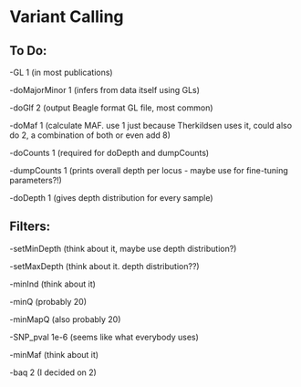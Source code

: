 # Variant Calling

## To Do:

-GL 1 (in most publications)

-doMajorMinor 1 (infers from data itself using GLs)

-doGlf 2 (output Beagle format GL file, most common)

-doMaf 1 (calculate MAF. use 1 just because Therkildsen uses it, could also do 2, a combination of both or even add 8)

-doCounts 1 (required for doDepth and dumpCounts)

-dumpCounts 1 (prints overall depth per locus - maybe use for fine-tuning parameters?!)

-doDepth 1 (gives depth distribution for every sample)

## Filters:

-setMinDepth (think about it, maybe use depth distribution?)

-setMaxDepth (think about it. depth distribution??)

-minInd (think about it)

-minQ (probably 20)

-minMapQ (also probably 20)

-SNP_pval 1e-6 (seems like what everybody uses)

-minMaf (think about it)

-baq 2 (I decided on 2)
